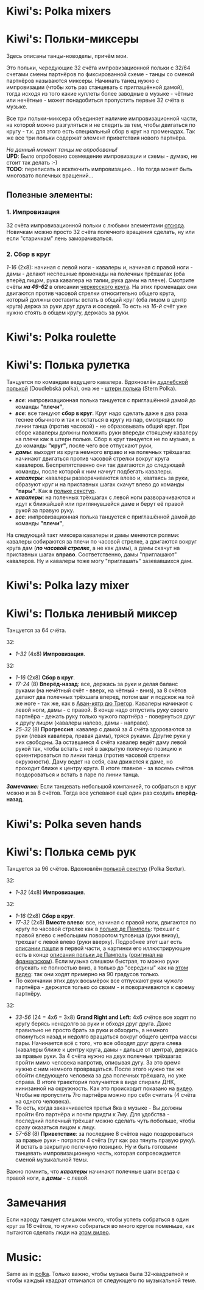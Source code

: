 Kiwi's: Polka mixers
====================
# Kiwi's: Польки-миксеры
Здесь описаны танцы-новоделы, причём мои.

Это польки, чередующие 32 счёта импровизационной польки с 32/64 счетами смены партнёров по фиксированной схеме - танцы со сменой партнёров называются миксеры. Начинать танец нужно с импровизации (чтобы хоть раз станцевать с приглашённой дамой), тогда исходя из того какие куплеты более заводные в музыке - чётные или нечётные - может понадобиться пропустить первые 32 счёта в музыке.

Все три польки-миксера объединяет наличие импровизационной части, на которой можно разгуляться и не следить за тем, чтобы двигаться по кругу - т.к. для этого есть специальный сбор в круг на променадах. Так же все три польки содержат элемент приветствия нового партнёра.

_На данный момент танцы не опробованы!_  
**UPD**: Было опробовано совмещение импровизации и схемы - думаю, не стоит так делать :-)  
**TODO**: переписать и исключить импровизацию... Но тогда может быть многовато полечных вращений...

## Полезные элементы:
### 1. Импровизация
32 счёта импровизационной польки с любыми элементами [отсюда](polka.md). Новичкам можно просто 32 счёта полечного вращения сделать, ну или если "старичкам" лень заморачиваться.

### 2. Сбор в круг
_1-16_ (2х8): начиная с левой ноги - кавалеры и, начиная с правой ноги - дамы - делают неспешные променады на полечных трёхшагах (оба вперёд лицом, рука кавалера на талии, рука дамы на плече). Смотрите счёты ___на 49-62___ в описании [черкесского круга](cercle-circassien.md). На этих променадах они двигаются против часовой стрелки относительно общего круга, который должны составить: встать в общий круг (оба лицом в центр круга) держа за руки друг друга и соседей. То есть на _16-й_ счёт уже нужно стоять в общем кругу, держась за руки.

# Kiwi's: Polka roulette
# Kiwi's: Полька рулетка
Танцуется по командам ведущего кавалера. Вдохновлён [дудлебской полькой](https://www.youtube.com/watch?v=Ytqfp5QVOnQ) (Doudlebská polka), она же - [штерн полька](https://www.youtube.com/watch?v=k6wG_jl22qo) (Stern Polka).

* ___все___: импровизационная полька танцуется с приглашённой дамой до команды **"плечи"**,
* ___все___: все танцуют __сбор в круг__. Круг надо сделать даже в два раза теснее обычного и так и остаться в кругу из пар, смотрящих по линии танца (против часовой) - не образовывать общий круг. При сборе кавалеры должны положить руки впереди стоящему кавалеру на плечи как в штерн польке. Сбор в круг танцуется не по музыке, а до команды **"круг"**, после чего все отпускают руки,
* ___дамы___: выходят из круга немного вправо и на полечных трёхшагах начинают двигаться против часовой стрелки вокруг круга кавалеров. Беспрепятственно они так двигаются до следующей команды, после которой к ним начнут подбегать кавалеры.
* ___кавалеры___: кавалеры разворачиваются влево и, хватаясь за руки, образуют круг и на приставных шагах скачут влево до команды **"пары"**. Как в [польке секстур](https://www.youtube.com/watch?v=pr10un3IMFc).
* ___кавалеры___: на полечных трёхшагах с левой ноги разворачиваются и идут к ближайшей или приглянувшейся даме и берут её правой рукой за правую руку.
* ___все___: импровизационная полька танцуется с приглашённой дамой до команды **"плечи"**,

На следующий такт миксера кавалеры и дамы меняются ролями: кавалеры собираются за плечи по часовой стрелке, а двигаются вокруг круга дам (___по часовой стрелке___, а не как дамы), а дамы скачут на приставных шагах __вправо__. Соответственно, дамы "приглашают" кавалеров. Ну и кавалеры тоже могу "приглашать" зазевавшихся дам.


# Kiwi's: Polka lazy mixer
# Kiwi's: Полька ленивый миксер
Танцуется за 64 счёта.

32:

- _1-32_ (4х8) __Импровизация__.

32:

- _1-16_ (2x8) __Сбор в круг__.
- _17-24_ (8) __Вперёд-назад__: все, держась за руки и делая баланс руками (на нечётный счёт - вверх, на чётный - вниз), за 8 счётов делают два полечных трёхшага вперед, потом шаг и подскок на той же ноге - так же, как в [Аван-кятр дю Трегор](avant-quatre-du-tregor.md). Кавалеры начинают с левой ноги, дамы - с правой. В конце надо отпустить руку своего партнёра - дежать руку только чужого партнёра - повернуться друг к другу лицом (кавалеры налево, дамы - направо). 
- _25-32_ (8) __Прогрессия__: кавалер с дамой за 4 счёта здороваются за руки (левая кавалера, правая дамы), тряся руками. Другие руки у них свободны. За оставшиеся 4 счёта кавалер ведёт даму левой рукой так, чтобы встать с ней в закрытую полечную позицию и ориентироваться по линии танца (против часовой стрелки окружности). Даму ведет на себя, сам движется к даме, но проходит ближе к центру круга. В итоге главное - за восемь счётов поздороваться и встать в паре по линии танца.

*__Замечание:__* Если танцевать небольшой компанией, то собраться в круг можно и за 8 счётов. Тогда все успевают ещё один раз сходить __вперёд-назад__.

# Kiwi's: Polka seven hands
# Kiwi's: Полька семь рук
Танцуется за 96 счётов. Вдохновлён [полькой секстур](https://www.youtube.com/watch?v=pr10un3IMFc) (Polka Sextur).

32:

- _1-32_ (4х8) __Импровизация__.

32:

- _1-16_ (2x8) __Сбор в круг__.
- _17-32_ (2х8) __Вместе влево__: все, начиная с правой ноги, двигаются по кругу по часовой стрелке как в [польке де Памполь](http://vk.com/video39341115_456239021): трехшаг с правой влево с небольшим поворотом туловища (руки внизу), трехшаг с левой влево (руки вверху). Подробнее этот шаг есть [описании пашпи](pach-pi.md) в первой части, а картинки его иллюстрирующие есть в конце [описания польки де Памполь](https://translate.google.ru/translate?sl=fr&tl=ru&js=y&prev=_t&hl=en&ie=UTF-8&u=http%3A%2F%2Fdansesbretonnes.gwalarn.org%2Fdanses%2Fpolka_de_paimpol.html&edit-text=) ([оригинал на французском](http://dansesbretonnes.gwalarn.org/danses/polka_de_paimpol.html)). Если музыка слишком быстрая, то можно руки опускать не полностью вниз, а только до "середины" как на [этом видео](https://vk.com/video39341115_456239021): так они ходят примерно на 90 градусов только.
- По окончании этих двух восьмёрок все отпускают руки _чужого_ партнёра - держатся только со своим - и поворачиваются к своему партнёру.

32:

- _33-56_ (24 = 4х6 = 3x8) __Grand Right and Left__: 4х6 счётов все ходят по кругу берясь ненадолго за руки и обходя друг друга. Даже правильно не просто брать за руки и обходить, а немного откинуться назад и недолго вращаться вокруг общего центра массы пары. Начинается всё с того, что все обходят друг друга слева (кавалеры ближе к центру круга, дамы - дальше от центра), держась за правые руки. За 4 счёта нужно на двух полечных трёхшагах пройти мимо человека напротив, описывая дугу. За это время нужно с ним немного провращаться. После этого нужно так же обойти следующего человека за два полечных трёхшага, но уже справа. В итоге траектория получается в виде спирали ДНК, нинизанной на окружность. Как это происходит показано на [видео](https://www.youtube.com/watch?v=pr10un3IMFc). Чтобы не пропустить 7го партнёра можно про себя считать (4 счёта на одного человека).
- То есть, когда заканчивается третья 8ка в музыке - Вы должны пройти 6го партнёра и почти придти к 7му. Для удобства - последний полечный трёхшаг можно сделать чуть побольше, чтобы сразу оказаться лицом к лицу.
- _57-68_ (8) __Приветствие__: за последние 8 счётов надо поздороваться за правые руки - потрясти 4 счёта (тут как раз тянуть правую руку). И встать в закрытую полечную позицию. Ну и быть готовыми танцевать импровизационную часть, которая сопровождается сменой музыкальной темы.

Важно помнить, что ___кавалеры___ начинают полечные шаги всегда с правой ноги, а ___дамы___ - с левой.

# Замечания
Если народу танцует слишком много, чтобы успеть собраться в один круг за 16 счётов, то нужно собираться во много кругов поменьше, как пытаются сделать люди на [этом видео](https://www.youtube.com/watch?v=557FnNxvyQc).

Music:
======
Same as in [polka](polka.md). Только важно, чтобы музыка была 32-квадратной и чтобы каждый квадрат отличался от следующего по музыкальной теме.
